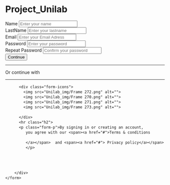 # Project_Unilab
<form action="" class="form1">
        <div class="form form-width">
            <div class="label">
                <label for="">Name</label>
                <input type="email" required placeholder="Enter your name">
              </div>
              <div class="label">
                <label for="">LastName</label>
                <input type="email" required placeholder="Enter your lastname">
              </div>
          <div class="label">
            <label for="">Email</label>
            <input type="email" required placeholder="Enter your Email Adress">
          </div>
          <div class="label">
            <label for="">Password</label>
            <input type="email" required placeholder="Enter your password">
          </div>
          <div class="label">
            <label for="">Repeat Password</label>
            <input type="email" required placeholder="Confirm your password">
          </div>
          <button class="btn-Class btn-Continue">Continue</button>
          <div class="hr">
            <hr>
            <p class="color">Or continue with</p>
            <hr>
          </div>

          <div class="form-icons">
            <img src="Unilab_img/Frame 272.png" alt="">
            <img src="Unilab_img/Frame 270.png" alt="">
            <img src="Unilab_img/Frame 271.png" alt="">
            <img src="Unilab_img/Frame 273.png" alt="">

          </div>
          <hr class="h2">
          <p class="form-p">By signing in or creating an account,
             you agree with our <span><a href="#">Terms & conditions

             </a></span>  and <span><a href="#"> Privacy policy</a></span>
             </p>
    


            
        </div>
    </form>